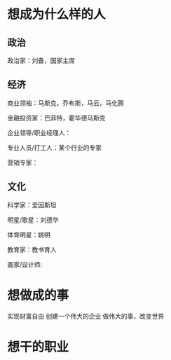 
# 想成为什么样的人

## 政治
政治家：刘备，国家主席

## 经济
商业领袖：马斯克，乔布斯，马云，马化腾

金融投资家：巴菲特，霍华德马斯克

企业领导/职业经理人：

专业人员/打工人：某个行业的专家

营销专家：

## 文化
科学家：爱因斯坦

明星/歌星：刘德华

体育明星：姚明

教育家：教书育人

画家/设计师:



# 想做成的事
实现财富自由
创建一个伟大的企业
做伟大的事，改变世界

# 想干的职业


